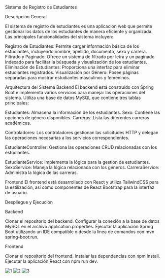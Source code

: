 Sistema de Registro de Estudiantes

Descripción General

El sistema de registro de estudiantes es una aplicación web que permite gestionar los datos de los estudiantes de manera eficiente y organizada. Las principales funcionalidades del sistema incluyen:

Registro de Estudiantes: Permite cargar información básica de los estudiantes, incluyendo nombre, apellido, documento, sexo y carrera.
Filtrado y Paginado: Ofrece un sistema de filtrado por letra y un paginado indexado para facilitar la búsqueda y visualización de los estudiantes.
Eliminación de Estudiantes: Proporciona una interfaz para eliminar estudiantes registrados.
Visualización por Género: Posee páginas separadas para mostrar estudiantes masculinos y femeninos.

Arquitectura del Sistema
Backend
El backend está construido con Spring Boot e implementa varios servicios para manejar las operaciones del sistema. Utiliza una base de datos MySQL que contiene tres tablas principales:

Estudiantes: Almacena la información de los estudiantes.
Sexo: Contiene las opciones de género disponibles.
Carreras: Lista las diferentes carreras académicas.

Controladores: Los controladores gestionan las solicitudes HTTP y delegan las operaciones necesarias a los servicios correspondientes.

EstudianteController: Gestiona las operaciones CRUD relacionadas con los estudiantes.

EstudianteService: Implementa la lógica para la gestión de estudiantes.
SexoService: Maneja la lógica relacionada con los géneros.
CarreraService: Administra la lógica de las carreras.

Frontend
El frontend está desarrollado con React y utiliza TailwindCSS para la estilización, así como componentes de React Bootstrap para la interfaz de usuario.


Despliegue y Ejecución

Backend

Clonar el repositorio del backend.
Configurar la conexión a la base de datos MySQL en el archivo application.properties.
Ejecutar la aplicación Spring Boot utilizando un IDE compatible o desde la línea de comandos con mvn spring-boot:run.

Frontend

Clonar el repositorio del frontend.
Instalar las dependencias con npm install.
Ejecutar la aplicación React con npm run dev.



![1](https://github.com/Fozkoo/SistemaRegistro/assets/150302407/41ff450b-9343-4b17-9b55-bc65ba17840a)
![2](https://github.com/Fozkoo/SistemaRegistro/assets/150302407/587ca24a-1d38-49c8-a651-1e2ed1356762)
![3](https://github.com/Fozkoo/SistemaRegistro/assets/150302407/b4e39ac9-60cf-4d42-baf1-24ab2c6a7d9d)


